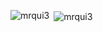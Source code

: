 
<p align="left">
</p>

<p><img align="left" src="https://github-readme-stats.vercel.app/api/top-langs?username=mrqui3&show_icons=true&locale=en&layout=compact" alt="mrqui3" /></p>

<p>&nbsp;<img align="center" src="https://github-readme-stats.vercel.app/api?username=mrqui3&show_icons=true&locale=en" alt="mrqui3" /></p>
